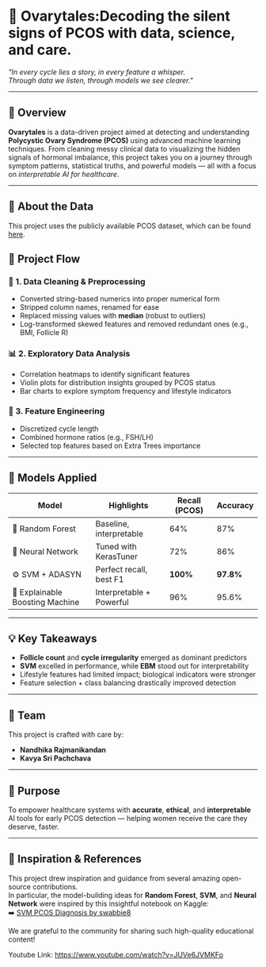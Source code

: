 
# 🌸 Ovarytales:Decoding the silent signs of PCOS with data, science, and care.

_"In every cycle lies a story, in every feature a whisper.  
Through data we listen, through models we see clearer."_  

---

## 📖 Overview

**Ovarytales** is a data-driven project aimed at detecting and understanding **Polycystic Ovary Syndrome (PCOS)** using advanced machine learning techniques. From cleaning messy clinical data to visualizing the hidden signals of hormonal imbalance, this project takes you on a journey through symptom patterns, statistical truths, and powerful models — all with a focus on *interpretable AI for healthcare*.

---
## 📁 About the Data

This project uses the publicly available PCOS dataset, which can be found [here](https://www.kaggle.com/datasets/shreyasvedpathak/pcos-dataset).


## 🔬 Project Flow

### 🧹 1. Data Cleaning & Preprocessing
- Converted string-based numerics into proper numerical form
- Stripped column names, renamed for ease
- Replaced missing values with **median** (robust to outliers)
- Log-transformed skewed features and removed redundant ones (e.g., BMI, Follicle R)

### 📊 2. Exploratory Data Analysis
- Correlation heatmaps to identify significant features
- Violin plots for distribution insights grouped by PCOS status
- Bar charts to explore symptom frequency and lifestyle indicators

### 🔎 3. Feature Engineering
- Discretized cycle length
- Combined hormone ratios (e.g., FSH/LH)
- Selected top features based on Extra Trees importance

---

## 🧠 Models Applied

| Model | Highlights | Recall (PCOS) | Accuracy |
|-------|-----------|---------------|----------|
| 🌲 Random Forest | Baseline, interpretable | 64% | 87% |
| 🔮 Neural Network | Tuned with KerasTuner | 72% | 86% |
| ⚙️ SVM + ADASYN | Perfect recall, best F1 | **100%** | **97.8%** |
| 🧩 Explainable Boosting Machine | Interpretable + Powerful | 96% | 95.6% |

---

## 💡 Key Takeaways

- **Follicle count** and **cycle irregularity** emerged as dominant predictors
- **SVM** excelled in performance, while **EBM** stood out for interpretability
- Lifestyle features had limited impact; biological indicators were stronger
- Feature selection + class balancing drastically improved detection

---

## 👥 Team

This project is crafted with care by:
- **Nandhika Rajmanikandan**
- **Kavya Sri Pachchava** 

---


## 🧭 Purpose

To empower healthcare systems with **accurate**, **ethical**, and **interpretable** AI tools for early PCOS detection — helping women receive the care they deserve, faster.

---

## 🌱 Inspiration & References

This project drew inspiration and guidance from several amazing open-source contributions.  
In particular, the model-building ideas for **Random Forest**, **SVM**, and **Neural Network** were inspired by this insightful notebook on Kaggle:  
➡️ [SVM PCOS Diagnosis by swabbie8](https://www.kaggle.com/code/swabbie8/svm-pcos-diagnosis#Model-Building)

We are grateful to the community for sharing such high-quality educational content!

Youtube Link: https://www.youtube.com/watch?v=JUVe6JVMKFo

